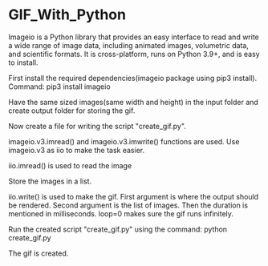 # GIF_With_Python
Imageio is a Python library that provides an easy interface to read and write a wide range of image data, including animated images, volumetric data, and scientific formats. It is cross-platform, runs on Python 3.9+, and is easy to install.

First install the required dependencies(imageio package using pip3 install).
Command: pip3 install imageio

Have the same sized images(same width and height) in the input folder and create output folder for storing the gif.

Now create a file for writing the script "create_gif.py".

imageio.v3.imread() and imageio.v3.imwrite() functions are used. Use imageio.v3 as iio to make the task easier.

iio.imread() is used to read the image

Store the images in a list.

iio.write() is used to make the gif. First argument is where the output should be rendered. Second argument is the list of images. Then the duration is mentioned in milliseconds. loop=0 makes sure the gif runs infinitely.

Run the created script "create_gif.py" using the command: python create_gif.py

The gif is created.